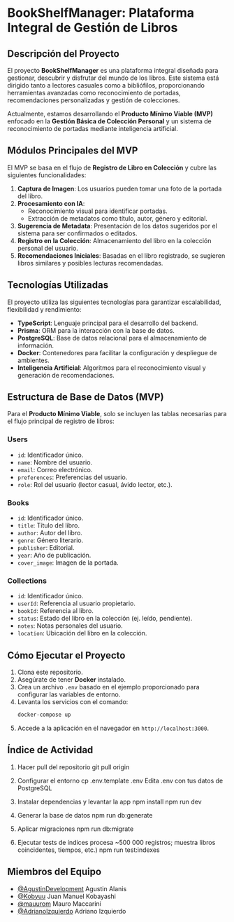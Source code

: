 # BookShelfManager: Plataforma Integral de Gestión de Libros

## Descripción del Proyecto

El proyecto **BookShelfManager** es una plataforma integral diseñada para gestionar, descubrir y disfrutar del mundo de los libros. Este sistema está dirigido tanto a lectores casuales como a bibliófilos, proporcionando herramientas avanzadas como reconocimiento de portadas, recomendaciones personalizadas y gestión de colecciones.

Actualmente, estamos desarrollando el **Producto Mínimo Viable (MVP)** enfocado en la **Gestión Básica de Colección Personal** y un sistema de reconocimiento de portadas mediante inteligencia artificial.

## Módulos Principales del MVP

El MVP se basa en el flujo de **Registro de Libro en Colección** y cubre las siguientes funcionalidades:

1. **Captura de Imagen**: Los usuarios pueden tomar una foto de la portada del libro.
2. **Procesamiento con IA**:
   - Reconocimiento visual para identificar portadas.
   - Extracción de metadatos como título, autor, género y editorial.
3. **Sugerencia de Metadata**: Presentación de los datos sugeridos por el sistema para ser confirmados o editados.
4. **Registro en la Colección**: Almacenamiento del libro en la colección personal del usuario.
5. **Recomendaciones Iniciales**: Basadas en el libro registrado, se sugieren libros similares y posibles lecturas recomendadas.

## Tecnologías Utilizadas

El proyecto utiliza las siguientes tecnologías para garantizar escalabilidad, flexibilidad y rendimiento:

- **TypeScript**: Lenguaje principal para el desarrollo del backend.
- **Prisma**: ORM para la interacción con la base de datos.
- **PostgreSQL**: Base de datos relacional para el almacenamiento de información.
- **Docker**: Contenedores para facilitar la configuración y despliegue de ambientes.
- **Inteligencia Artificial**: Algoritmos para el reconocimiento visual y generación de recomendaciones.

## Estructura de Base de Datos (MVP)

Para el **Producto Mínimo Viable**, solo se incluyen las tablas necesarias para el flujo principal de registro de libros:

### **Users**
- `id`: Identificador único.
- `name`: Nombre del usuario.
- `email`: Correo electrónico.
- `preferences`: Preferencias del usuario.
- `role`: Rol del usuario (lector casual, ávido lector, etc.).

### **Books**
- `id`: Identificador único.
- `title`: Título del libro.
- `author`: Autor del libro.
- `genre`: Género literario.
- `publisher`: Editorial.
- `year`: Año de publicación.
- `cover_image`: Imagen de la portada.

### **Collections**
- `id`: Identificador único.
- `userId`: Referencia al usuario propietario.
- `bookId`: Referencia al libro.
- `status`: Estado del libro en la colección (ej. leído, pendiente).
- `notes`: Notas personales del usuario.
- `location`: Ubicación del libro en la colección.

## Cómo Ejecutar el Proyecto

1. Clona este repositorio.
2. Asegúrate de tener **Docker** instalado.
3. Crea un archivo `.env` basado en el ejemplo proporcionado para configurar las variables de entorno.
4. Levanta los servicios con el comando:
   ```bash
   docker-compose up
   ```
5. Accede a la aplicación en el navegador en `http://localhost:3000`.


## Índice de Actividad

1. Hacer pull del repositorio
git pull origin <rama>

2. Configurar el entorno
cp .env.template .env
Edita .env con tus datos de PostgreSQL

3. Instalar dependencias y levantar la app
npm install
npm run dev

4. Generar la base de datos
npm run db:generate

5. Aplicar migraciones
npm run db:migrate

6. Ejecutar tests de índices
procesa ~500 000 registros; muestra libros coincidentes, tiempos, etc.)
npm run test:indexes

## Miembros del Equipo

- [@AgustinDevelopment](https://github.com/AgustinDevelopment) Agustin Alanis
- [@Kobyuu](https://github.com/Kobyuu) Juan Manuel Kobayashi
- [@mauurom](https://github.com/mauurom) Mauro Maccarini
- [@AdrianoIzquierdo](https://github.com/AdrianoIzquierdo) Adriano Izquierdo

